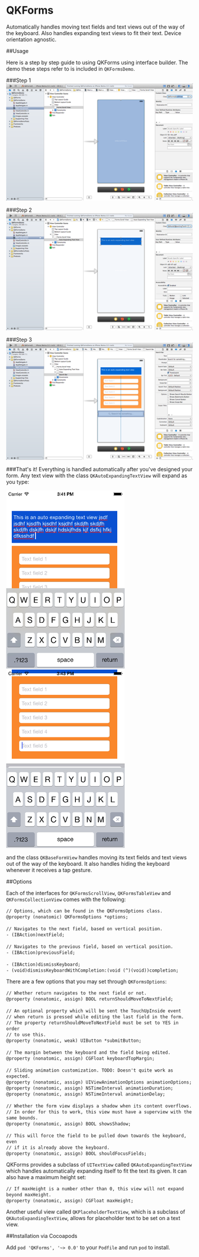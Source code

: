 QKForms
=======

Automatically handles moving text fields and text views out of the way of the keyboard. Also handles expanding text views to fit their text. Device orientation agnostic.

##Usage

Here is a step by step guide to using QKForms using interface builder. The demo these steps refer to is included in `QKFormsDemo`.

###Step 1
![](https://raw.githubusercontent.com/QuantumKing/QKForms/master/QKFormsDemo/screenshots/step1.png)

###Step 2
![](https://raw.githubusercontent.com/QuantumKing/QKForms/master/QKFormsDemo/screenshots/step2.png)

###Step 3
![](https://raw.githubusercontent.com/QuantumKing/QKForms/master/QKFormsDemo/screenshots/step3.png)

###That's it!
Everything is handled automatically after you've designed your form. Any text view with the class `QKAutoExpandingTextView` will expand as you type:

![](https://raw.githubusercontent.com/QuantumKing/QKForms/master/QKFormsDemo/screenshots/textview.png)
![](https://raw.githubusercontent.com/QuantumKing/QKForms/master/QKFormsDemo/screenshots/field5.png)

and the class `QKBaseFormView` handles moving its text fields and text views out of the way of the keyboard. It also handles hiding the keyboard whenever it receives a tap gesture.

##Options

Each of the interfaces for `QKFormsScrollView`, `QKFormsTableView` and `QKFormsCollectionView` comes with the following:

``` obj-c
// Options, which can be found in the QKFormsOptions class.
@property (nonatomic) QKFormsOptions *options;

// Navigates to the next field, based on vertical position.
- (IBAction)nextField;

// Navigates to the previous field, based on vertical position.
- (IBAction)previousField;

- (IBAction)dismissKeyboard;
- (void)dismissKeyboardWithCompletion:(void (^)(void))completion;
```

There are a few options that you may set through `QKFormsOptions`:

``` obj-c
// Whether return navigates to the next field or not.
@property (nonatomic, assign) BOOL returnShouldMoveToNextField;

// An optional property which will be sent the TouchUpInside event
// when return is pressed while editing the last field in the form.
// The property returnShouldMoveToNextField must be set to YES in order
// to use this.
@property (nonatomic, weak) UIButton *submitButton;

// The margin between the keyboard and the field being edited.
@property (nonatomic, assign) CGFloat keyboardTopMargin;

// Sliding animation customization. TODO: Doesn't quite work as expected.
@property (nonatomic, assign) UIViewAnimationOptions animationOptions;
@property (nonatomic, assign) NSTimeInterval animationDuration;
@property (nonatomic, assign) NSTimeInterval animationDelay;

// Whether the form view displays a shadow when its content overflows.
// In order for this to work, this view must have a superview with the same bounds.
@property (nonatomic, assign) BOOL showsShadow;

// This will force the field to be pulled down towards the keyboard, even
// if it is already above the keyboard.
@property (nonatomic, assign) BOOL shouldFocusFields;
```
QKForms provides a subclass of `UITextView` called `QKAutoExpandingTextView` which handles automatically expanding itself to fit the text its given. It can also have a maximum height set:

``` obj-c
// If maxHeight is a number other than 0, this view will not expand beyond maxHeight.
@property (nonatomic, assign) CGFloat maxHeight;
```
Another useful view called `QKPlaceholderTextView`, which is a subclass of `QKAutoExpandingTextView`, allows for placeholder text to be set on a text view.

##Installation via Cocoapods

Add `pod 'QKForms', '~> 0.0'` to your `Podfile` and run `pod` to install.

